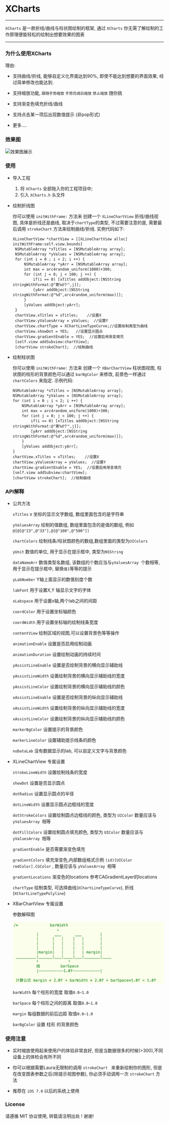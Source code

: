 # XCharts
---
`XCharts` 是一款折线/曲线与柱状图绘制的框架, 通过 `XCharts` 你无需了解绘制的工作原理便能轻松的绘制出想要效果的图表

---

### 为什么使用XCharts

理由:

 - 支持曲线/折线, 能够自定义化界面达到90%, 即使不能达到想要的界面效果, 经过简单修改也能达到.

 -  支持缩放功能, `跟随手势缩放` `手势完成后缩放` `禁止缩放` 随你挑

 -  支持渐变色填充折线/曲线

 -  支持点击某一项后出现数值提示 (非pop形式)

 - 更多.... 

### 效果图

![效果图展示](images/gif.gif)

### 使用
- 导入工程

	1. 将 `XCharts` 全部拖入你的工程项目中;
	2. 引入 `XCharts.h` 头文件

- 绘制折线图

   你可以使用 `initWithFrame:` 方法来 创建一个 `XLineChartView` 折线/曲线视图, 具体是折线还是曲线, 取决于`chartType`的类型, 不过需要注意的是, 需要最后调用 `strokeChart` 方法来绘制曲线/折线. 实例代码如下:
   
   ````objc
   XLineChartView *chartView = [[XLineChartView alloc] initWithFrame:self.view.bounds]
    NSMutableArray *xTitles = [NSMutableArray array];
    NSMutableArray *yValues = [NSMutableArray array];
    for (int i = 0 ; i < 2; i ++) {
        NSMutableArray *yArr = [NSMutableArray array];
        int max = arc4random_uniform(1000)+300;
        for (int j = 0; j < 100; j ++) {
            if(i == 0) [xTitles addObject:[NSString stringWithFormat:@"第%d个",j]];
            [yArr addObject:[NSString stringWithFormat:@"%d",arc4random_uniform(max)]];
        }
        [yValues addObject:yArr];
    }
    chartView.xTitles = xTitles;    //设置X
    chartView.yValuesArray = yValues;  //设置Y   
    chartView.chartType = XChartLineTypeCurve;//设置绘制类型为曲线
    chartView.showDot = YES;   //设置显示圆点
    chartView.gradientEnable = YES;  //设置启用渐变填充
    [self.view addSubview:chartView];
    [chartView strokeChart];  //绘制曲线
   ````
   
 - 绘制柱状图
   
    你可以使用 `initWithFrame:` 方法来 创建一个 `XBarChartView` 柱状图视图,
    柱状图的柱形的背景颜色可以通过 `barBgColor` 来修改, 前景色一样通过 `chartColors` 来指定. 示例代码:
    
    ````objc   XBarChartView *chartView = [[XBarChartView alloc] initWithFrame:self.view.bounds]
    NSMutableArray *xTitles = [NSMutableArray array];
    NSMutableArray *yValues = [NSMutableArray array];
    for (int i = 0 ; i < 2; i ++) {
        NSMutableArray *yArr = [NSMutableArray array];
        int max = arc4random_uniform(1000)+300;
        for (int j = 0; j < 100; j ++) {
            if(i == 0) [xTitles addObject:[NSString stringWithFormat:@"第%d个",j]];
            [yArr addObject:[NSString stringWithFormat:@"%d",arc4random_uniform(max)]];
        }
        [yValues addObject:yArr];
    }
    chartView.xTitles = xTitles;    //设置X
    chartView.yValuesArray = yValues;  //设置Y   
    chartView.gradientEnable = YES;  //设置启用渐变填充
    [self.view addSubview:chartView];
    [chartView strokeChart];  //绘制曲线
    ````

### API解释

- 公共方法
 
	`xTitles` x 坐标的显示文字数组, 数组里面包含的是字符串

	`yValuesArray` 绘制的值数组, 数组里面包含的是值的数组, 例如 `@[@[@"23",@"33"],@[@"100",@"500"]]`

	`chartColors` 绘制线条/柱状图颜色的数组,数组里面的类型为`UIColors`
	
	`yUnit`  数值的单位, 用于显示在提示框中, 类型为`NSString`
	
	`dataNameArr` 数值类型名数组, 该数组的个数应当与`yValuesArray `个数相等, 用于显示在提示框中, 替换`值1`等等的提示
	
	`yLabNumber` Y轴上面显示的数值刻度个数
	 
	`labFont`  用于设置X,Y 轴显示文字的字体
	
	`xLabspace` 用于设置x轴,两个lab之间的间距
	
	`coordColor` 用于设置坐标轴颜色
	
	`coordWidth` 用于设置坐标轴的绘制线条宽度
	
	`contentView`  绘制区域的视图,可以设置背景色等等操作
	
	`animationEnable`  设置是否启用绘制动画
	
	`animationDuration` 设置绘制动画的持续时间
	
	`yAssistLineEnable` 设置是否绘制背景的横向显示辅助线
	
	`yAssistLineWidth` 设置绘制背景的横向显示辅助线的宽度
	
	`yAssistLineColor` 设置绘制背景的横向显示辅助线的颜色
	
	`xAssistLineEnable` 设置是否绘制背景的纵向显示辅助线
	
	`xAssistLineWidth` 设置绘制背景的纵向显示辅助线的宽度
	
	`xAssistLineColor` 设置绘制背景的纵向显示辅助线的颜色
	
	`markerBgColor` 设置提示的背景颜色
	
	`markerLineColor` 设置辅助提示线条的颜色
	
	`noDataLab` 没有数据显示的lab, 可以自定义文字与背景颜色
	
	
	
- XLineChartView 专属设置

	`strokeLineWidth` 设置绘制线条的宽度

	`showDot` 设置是否显示圆点
	
	`dotRadius` 设置显示圆点的半径
	
	`dotLineWidth` 设置显示圆点边框线的宽度
	
	`dotStrokeColors` 设置绘制圆点边框线的颜色, 类型为 `UIColor` 数量应该与 `yValuesArray `相等
	
	`dotFillColors` 设置绘制圆点填充颜色, 类型为 `UIColor` 数量应该与 `yValuesArray `相等
	
	`gradientEnable` 是否需要渐变色填充
	
	`gradientColors` 填充渐变色,内部数组格式示例 `(id)[UIColor redColor].CGColor` , 数量应该与 			`yValuesArray `相等
	
	`gradientLocations`  渐变色的locations 参考CAGradientLayer的locations
	
	`chartType` 绘制类型, 可选择曲线(`XChartLineTypeCurve`), 折线(`XChartLineTypePolyline`)
	
- XBarChartView 专属设置

	参数解释图
	
	![图解](images/bar.png)
	
	`barWidth` 每个柱形的宽度 取值`0.0~1.0`
	
	`barSpace` 每个柱形之间的距离 取值`0.0~1.0`
	
	`margin` 每组数据的前后边距 取值`0.0~1.0`
	
	`barBgColor` 设置 柱形 的背景颜色
	
### 使用注意

- 实时缩放使用起来使用户的体验非常良好, 但是当数据很多的时候(>300),不同设备上的体检会有所不同

- 你可以根据需要Laura无限制的调用 `strokeChart ` 来重新绘制你的图形, 但是在改变图表参数之后(除提示视图参数), 你必须手动调用一次 `strokeChart` 方法

- 推荐在 `iOS 7.0` 以后的系统上使用

### License

请遵循 MIT 协议使用, 转载请注明出处 ! 谢谢!
